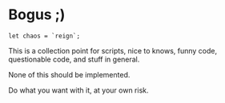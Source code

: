 # Bogus ;)

``let chaos = `reign`;``

This is a collection point for scripts, nice to knows, funny code, questionable code, and stuff in general.

None of this should be implemented.

Do what you want with it, at your own risk.



